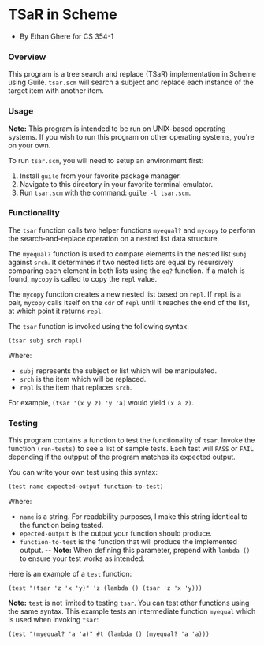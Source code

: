 # TSaR in Scheme
* By Ethan Ghere for CS 354-1

### Overview
 This program is a tree search and replace (TSaR) implementation in Scheme using Guile. `tsar.scm` will search a subject and replace each instance of the target item with another item. 

### Usage
 **Note:** This program is intended to be run on UNIX-based operating systems. If you wish to run this program on other operating systems, you're on your own.  
 
 To run `tsar.scm`, you will need to setup an environment first:
 1. Install `guile` from your favorite package manager.
 2. Navigate to this directory in your favorite terminal emulator.
 2. Run `tsar.scm` with the command: `guile -l tsar.scm`.

### Functionality
 The `tsar` function calls two helper functions `myequal?` and `mycopy` to perform the search-and-replace operation on a nested list data structure. 
 
 The `myequal?` function is used to compare elements in the nested list `subj` against `srch`. It determines if two nested lists are equal by recursively comparing each element in both lists using the `eq?` function. If a match is found, `mycopy` is called to copy the `repl` value. 
 
 The `mycopy` function creates a new nested list based on `repl`. If `repl` is a pair, `mycopy` calls itself on the `cdr` of `repl` until it reaches the end of the list, at which point it returns `repl`. 
 
 The `tsar` function is invoked using the following syntax:
 ```
 (tsar subj srch repl)
 ```
 Where:
 * `subj` represents the subject or list which will be manipulated.
 * `srch` is the item which will be replaced.
 * `repl` is the item that replaces `srch`. 

 For example, `(tsar '(x y z) 'y 'a)` would yield `(x a z)`.

### Testing
 This program contains a function to test the functionality of `tsar`. Invoke the function `(run-tests)` to see a list of sample tests. Each test will `PASS` or `FAIL` depending if the outpput of the program matches its expected output.
 
 You can write your own test using this syntax:
 ``` 
 (test name expected-output function-to-test)
 ```
 Where: 
 * `name` is a string. For readability purposes, I make this string identical to the function being tested. 
 * `epected-output` is the output your function should produce.
 * `function-to-test` is the function that will produce the implemented output.
 -- **Note:** When defining this parameter, prepend with `lambda ()` to ensure your test works as intended. 

 Here is an example of a `test` function:
 ```
 (test "(tsar 'z 'x 'y)" 'z (lambda () (tsar 'z 'x 'y)))
 ```
 **Note:** `test` is not limited to testing `tsar`. You can test other functions using the same syntax. This example tests an intermediate function `myequal` which is used when invoking `tsar`:
 ```
 (test "(myequal? 'a 'a)" #t (lambda () (myequal? 'a 'a)))
 ```